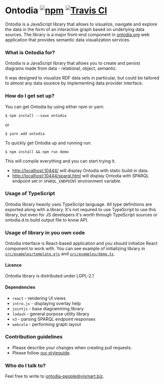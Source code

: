 # Ontodia [![npm](https://img.shields.io/npm/v/ontodia.svg)]() [![Travis CI](https://img.shields.io/travis/ontodia-org/ontodia.svg)](https://travis-ci.org/ontodia-org/ontodia) #

Ontodia is a JavaScript library that allows to visualize, navigate and explore the data in the form of an interactive graph based on underlying data sources. The library is a major front-end component in <a href="http://ontodia.org">ontodia.org</a> web application that provides semantic data visualization services.

### What is Ontodia for? ###

Ontodia is a JavaScript library that allows you to create and persist diagrams made from data - relational, object, semantic.

It was designed to visualize RDF data sets in particular, but could be tailored to almost any data sourece by implementing data provider interface.  

### How do I get set up? ###

You can get Ontodia by using either npm or yarn:
```
$ npm install --save ontodia
```
or
```
$ yarn add ontodia
```


To quickly get Ontodia up and running run:
```
$ npm install && npm run demo
```
This will compile everything and you can start trying it.

* [http://localhost:10444/](http://localhost:10444/) will display Ontodia with static build-in data.
* [http://localhost:10444/sparql.html](http://localhost:10444/sparql.html) will display Ontodia with SPARQL endpoint set in `SPARQL_ENDPOINT` environment variable.

### Usage of TypeScript ###

Ontodia library heavily uses TypeScript language. All type definitions are exported along with a library. It's not required to use TypeScript to use this library, but even for JS developers it's worth through TypeScript sources or ontodia.d.ts build output file to know API.   

### Usage of library in you own code ###

Ontodia interface is React-based application and you should initialize React component to work with. You can see example of initializing library in [`src/examples/template.ejs`](src/examples/template.ejs) and [`src/examples/demo.ts`](src/examples/demo.ts).

#### Licence ####

Ontodia library is distributed under LGPL-2.1

#### Dependencies ####

- `react` - rendering UI views
- `intro.js` - displaying overlay help
- `jointjs` - base diagramming library
- `lodash` - general purpose utility library
- `n3` - parsing SPARQL endpoint responses
- `webcola` - performing graph layout

### Contribution guidelines ###

- Please describe your changes when creating pull requests.
- Please follow [our styleguide](./STYLEGUIDE.md).

### Who do I talk to? ###

Feel free to write to [ontodia-people@vismart.biz](mailto:ontodia-people@vismart.biz).

